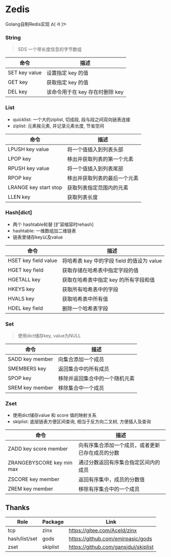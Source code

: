 # Zedis

Golang自制Redis实现 ᕕ( ᐛ )ᕗ

### String

> SDS 一个带长度信息的字节数组

|   命令   |   描述   |
| ---- | ---- |
|   SET key value   |   设置指定 key 的值      |
|   GET key   |   获取指定 key 的值      |
|   DEL key   |   该命令用于在 key 存在时删除 key      |

###  List

* quicklist: 一个大的ziplist, 切成段, 段与段之间双向链表连接
* ziplist: 元素挨元素, 并记录元素长度, 节省空间

|   命令   |   描述   |
| ---- | ---- |
|   LPUSH key value   |   将一个值插入到列表头部      |
|   LPOP key   |   移出并获取列表的第一个元素      |
|   RPUSH key value   |   将一个值插入到列表尾部      |
|   RPOP key   |   移出并获取列表的最后一个元素      |
|   LRANGE key start stop   |   获取列表指定范围内的元素      |
|   LLEN key   |   获取列表长度      |

### Hash[dict]

* 两个 hashtable轮替 [扩容缩容时rehash]
* hashtable: 一维数组加二维链表
* 链表里储存key以及value

|   命令   |   描述   |
| ---- | ---- |
|   HSET key field value   |   将哈希表 key 中的字段 field 的值设为 value      |
|   HGET key field   |   获取存储在哈希表中指定字段的值     |
|   HGETALL key   |   获取在哈希表中指定 key 的所有字段和值     |
|   HKEYS key   |  获取所有哈希表中的字段      |
|   HVALS key   |  获取哈希表中所有值      |
|   HDEL key field   |  删除一个哈希表字段      |

### Set

> 使用dict储存key, value为NULL

|   命令   |   描述   |
| ---- | ---- |
|   SADD key member   |   向集合添加一个成员      |
|   SMEMBERS key   |   返回集合中的所有成员      |
|   SPOP key   |   移除并返回集合中的一个随机元素      |
|   SREM key member   |   移除集合中一个成员      |

### Zset

* 使用dict储存value 和 score 值的映射关系
* skiplist: 底层链表方便区间查询, 相当于反方向二叉树, 方便插入及查询

|   命令   |   描述   |
| ---- | ---- |
|   ZADD key score member   |   向有序集合添加一个成员，或者更新已存在成员的分数      |
|   ZRANGEBYSCORE key min max   |   通过分数返回有序集合指定区间内的成员      |
|   ZSCORE key member   |   返回有序集中，成员的分数值      |
|   ZREM key member   |   移除有序集合中的一个成员      |

## Thanks

|   Role   |   Package   |   Link   |
| ---- | ---- | ---- |
|   tcp   |   zinx       |   https://gitee.com/Aceld/zinx     |
|   hash/list/set   |   gods       |   https://github.com/emirpasic/gods     |
|   zset   |   skiplist       |   https://github.com/gansidui/skiplist     |
